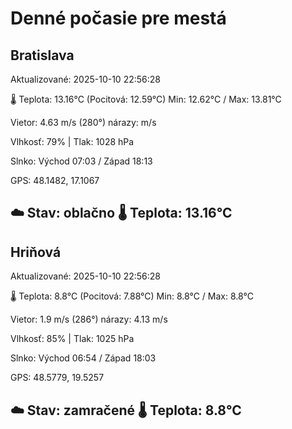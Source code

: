 ﻿# Denné počasie pre mestá

## Bratislava
Aktualizované: 2025-10-10 22:56:28

🌡️ Teplota: 13.16°C 
(Pocitová: 12.59°C)
Min: 12.62°C / Max: 13.81°C

Vietor: 4.63 m/s    (280°) 
nárazy:  m/s

Vlhkosť: 79% | Tlak: 1028 hPa

Slnko: Východ 07:03 / Západ 18:13

GPS: 48.1482, 17.1067

☁️ Stav: oblačno        🌡️ Teplota: 13.16°C
---

## Hriňová
Aktualizované: 2025-10-10 22:56:28

🌡️ Teplota: 8.8°C 
(Pocitová: 7.88°C)
Min: 8.8°C / Max: 8.8°C

Vietor: 1.9 m/s (286°)
nárazy: 4.13 m/s

Vlhkosť: 85% | Tlak: 1025 hPa

Slnko: Východ 06:54 / Západ 18:03

GPS: 48.5779, 19.5257

☁️ Stav: zamračené        🌡️ Teplota: 8.8°C
---
